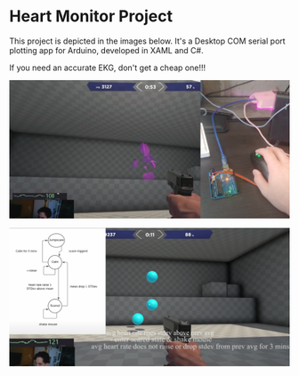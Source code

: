 # Heart Monitor Project

This project is depicted in the images below. It's a Desktop COM serial port plotting app for Arduino, developed in XAML and C#. 

If you need an accurate EKG, don't get a cheap one!!!

![Heart Monitor Interface](Pasted%20image%2020241119192632.png)

![Heart Monitor Plotting](Pasted%20image%2020241119192848.png)
